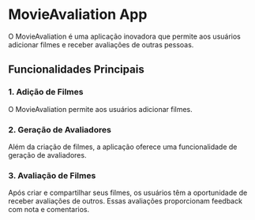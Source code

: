 # MovieAvaliation App

O MovieAvaliation é uma aplicação inovadora que permite aos usuários adicionar filmes e receber avaliações de outras pessoas.

## Funcionalidades Principais

### 1. Adição de Filmes

O MovieAvaliation permite aos usuários adicionar filmes.

### 2. Geração de Avaliadores

Além da criação de filmes, a aplicação oferece uma funcionalidade de geração de avaliadores.

### 3. Avaliação de Filmes

Após criar e compartilhar seus filmes, os usuários têm a oportunidade de receber avaliações de outros. Essas avaliações proporcionam feedback com nota e comentarios.

